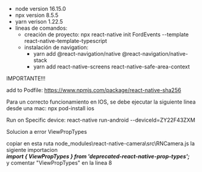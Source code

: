 - node version 16.15.0
- npx version 8.5.5
- yarn verison 1.22.5
- lineas de comandos:
    - creación de proyecto: npx react-native init FordEvents --template react-native-template-typescript
    - instalación de navigation: 
        - yarn add @react-navigation/native @react-navigation/native-stack
        - yarn add react-native-screens react-native-safe-area-context


IMPORTANTE!!!

add to Podfile: https://www.npmjs.com/package/react-native-sha256

Para un correcto funcionamiento en IOS, se debe ejecutar la siguiente linea desde una mac:
    npx pod-install ios

Run on Specific device:
    react-native run-android --deviceId=ZY22F43ZXM

Solucion a error ViewPropTypes 

copiar en esta ruta node_modules\react-native-camera\src\RNCamera.js la sigiente importacion  
    ***import { ViewPropTypes } from 'deprecated-react-native-prop-types';***  
y comentar "ViewPropTypes" en la linea 8
